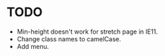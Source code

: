 # TODO
* Min-height doesn't work for stretch page in IE11.
* Change class names to camelCase.
* Add menu.
